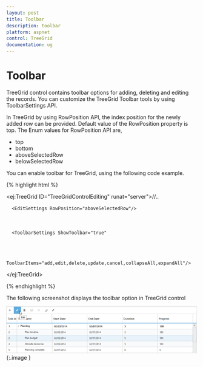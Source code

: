 ```yaml
---
layout: post
title: Toolbar
description: toolbar
platform: aspnet
control: TreeGrid
documentation: ug
---
```


# Toolbar

TreeGrid control contains toolbar options for adding, deleting and editing the records. You can customize the TreeGrid Toolbar tools by using ToolbarSettings API. 

In TreeGrid by using RowPosition API, the index position for the newly added row can be provided. Default value of the RowPosition property is top. The Enum values for RowPosition API are,

* top
* bottom
* aboveSelectedRow
* belowSelectedRow

You can enable toolbar for TreeGrid, using the following code example.





{% highlight html %}

<ej:TreeGrid ID="TreeGridControlEditing" runat="server">//..



      <EditSettings RowPosition="aboveSelectedRow"/>



      <ToolbarSettings ShowToolbar="true"



               ToolbarItems="add,edit,delete,update,cancel,collapseAll,expandAll"/>



</ej:TreeGrid>



{% endhighlight %}



The following screenshot displays the toolbar option in TreeGrid control

![](Toolbar_images/Toolbar_img1.png) 
{:.image }


